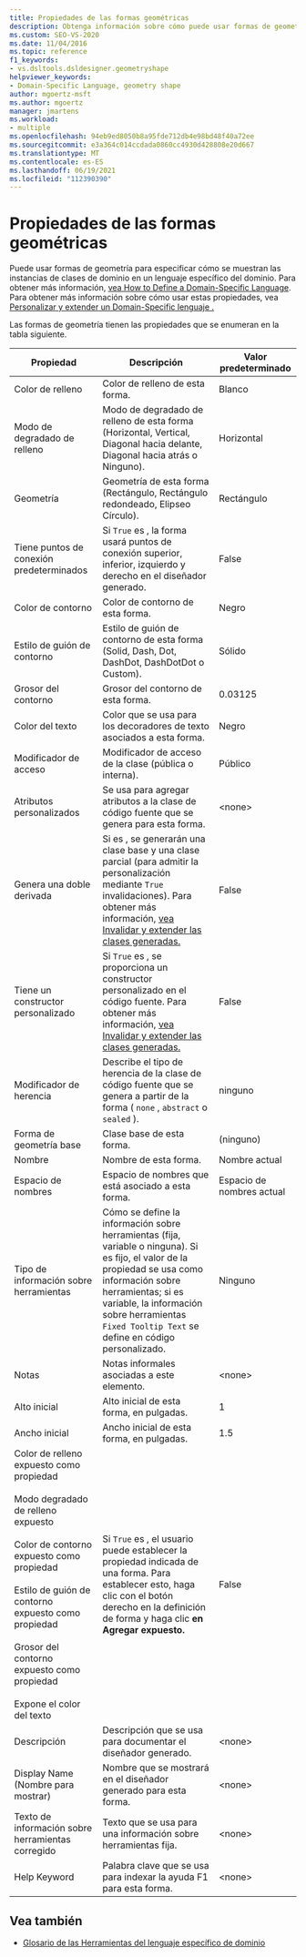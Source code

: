 ```yaml
---
title: Propiedades de las formas geométricas
description: Obtenga información sobre cómo puede usar formas de geometría para especificar cómo se muestran las instancias de clases de dominio en un lenguaje específico del dominio.
ms.custom: SEO-VS-2020
ms.date: 11/04/2016
ms.topic: reference
f1_keywords:
- vs.dsltools.dsldesigner.geometryshape
helpviewer_keywords:
- Domain-Specific Language, geometry shape
author: mgoertz-msft
ms.author: mgoertz
manager: jmartens
ms.workload:
- multiple
ms.openlocfilehash: 94eb9ed8050b8a95fde712db4e98bd48f40a72ee
ms.sourcegitcommit: e3a364c014ccdada0860cc4930d428808e20d667
ms.translationtype: MT
ms.contentlocale: es-ES
ms.lasthandoff: 06/19/2021
ms.locfileid: "112390390"
---
```

# <a name="properties-of-geometry-shapes"></a>Propiedades de las formas geométricas
Puede usar formas de geometría para especificar cómo se muestran las instancias de clases de dominio en un lenguaje específico del dominio. Para obtener más información, [vea How to Define a Domain-Specific Language](../modeling/how-to-define-a-domain-specific-language.md). Para obtener más información sobre cómo usar estas propiedades, vea [Personalizar y extender un Domain-Specific lenguaje .](../modeling/customizing-and-extending-a-domain-specific-language.md)

 Las formas de geometría tienen las propiedades que se enumeran en la tabla siguiente.

|Propiedad|Descripción|Valor predeterminado|
|-|-|-|
|Color de relleno|Color de relleno de esta forma.|Blanco|
|Modo de degradado de relleno|Modo de degradado de relleno de esta forma (Horizontal, Vertical, Diagonal hacia delante, Diagonal hacia atrás o Ninguno).|Horizontal|
|Geometría|Geometría de esta forma (Rectángulo, Rectángulo redondeado, Elipseo Círculo).|Rectángulo|
|Tiene puntos de conexión predeterminados|Si `True` es , la forma usará puntos de conexión superior, inferior, izquierdo y derecho en el diseñador generado.|False|
|Color de contorno|Color de contorno de esta forma.|Negro|
|Estilo de guión de contorno|Estilo de guión de contorno de esta forma (Solid, Dash, Dot, DashDot, DashDotDot o Custom).|Sólido|
|Grosor del contorno|Grosor del contorno de esta forma.|0.03125|
|Color del texto|Color que se usa para los decoradores de texto asociados a esta forma.|Negro|
|Modificador de acceso|Modificador de acceso de la clase (pública o interna).|Público|
|Atributos personalizados|Se usa para agregar atributos a la clase de código fuente que se genera para esta forma.|\<none>|
|Genera una doble derivada|Si es , se generarán una clase base y una clase parcial (para admitir la personalización mediante `True` invalidaciones). Para obtener más información, [vea Invalidar y extender las clases generadas.](../modeling/overriding-and-extending-the-generated-classes.md)|False|
|Tiene un constructor personalizado|Si `True` es , se proporciona un constructor personalizado en el código fuente. Para obtener más información, [vea Invalidar y extender las clases generadas.](../modeling/overriding-and-extending-the-generated-classes.md)|False|
|Modificador de herencia|Describe el tipo de herencia de la clase de código fuente que se genera a partir de la forma ( `none` , `abstract` o `sealed` ).|ninguno|
|Forma de geometría base|Clase base de esta forma.|(ninguno)|
|Nombre|Nombre de esta forma.|Nombre actual|
|Espacio de nombres|Espacio de nombres que está asociado a esta forma.|Espacio de nombres actual|
|Tipo de información sobre herramientas|Cómo se define la información sobre herramientas (fija, variable o ninguna). Si es fijo, el valor de la propiedad se usa como información sobre herramientas; si es variable, la información sobre herramientas `Fixed Tooltip Text` se define en código personalizado.|Ninguno|
|Notas|Notas informales asociadas a este elemento.|\<none>|
|Alto inicial|Alto inicial de esta forma, en pulgadas.|1|
|Ancho inicial|Ancho inicial de esta forma, en pulgadas.|1.5|
|Color de relleno expuesto como propiedad<br /><br /> Modo degradado de relleno expuesto<br /><br /> Color de contorno expuesto como propiedad<br /><br /> Estilo de guión de contorno expuesto como propiedad<br /><br /> Grosor del contorno expuesto como propiedad<br /><br /> Expone el color del texto|Si `True` es , el usuario puede establecer la propiedad indicada de una forma. Para establecer esto, haga clic con el botón derecho en la definición de forma y haga clic **en Agregar expuesto.**|False|
|Descripción|Descripción que se usa para documentar el diseñador generado.|\<none>|
|Display Name (Nombre para mostrar)|Nombre que se mostrará en el diseñador generado para esta forma.|\<none>|
|Texto de información sobre herramientas corregido|Texto que se usa para una información sobre herramientas fija.|\<none>|
|Help Keyword|Palabra clave que se usa para indexar la ayuda F1 para esta forma.|\<none>|

## <a name="see-also"></a>Vea también

- [Glosario de las Herramientas del lenguaje específico de dominio](/previous-versions/bb126564(v=vs.100))